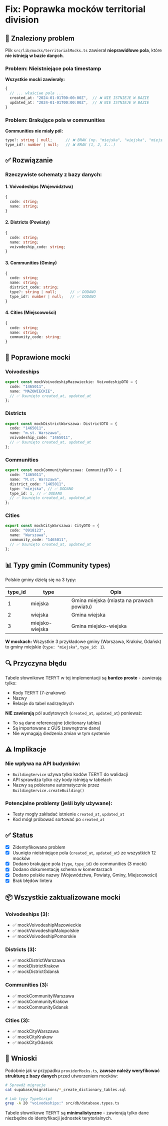 # Fix: Poprawka mocków territorial division

## 🚨 Znaleziony problem

Plik `src/lib/mocks/territorialMocks.ts` zawierał **nieprawidłowe pola**, które **nie istnieją w bazie danych**.

### Problem: Nieistniejące pola timestamp

**Wszystkie mocki zawierały:**

```typescript
{
  // ... właściwe pola ...
  created_at: "2024-01-01T00:00:00Z",  // ❌ NIE ISTNIEJE W BAZIE
  updated_at: "2024-01-01T00:00:00Z",  // ❌ NIE ISTNIEJE W BAZIE
}
```

### Problem: Brakujące pola w communities

**Communities nie miały pól:**

```typescript
type?: string | null;      // ❌ BRAK (np. "miejska", "wiejska", "miejsko-wiejska")
type_id?: number | null;   // ❌ BRAK (1, 2, 3...)
```

## ✅ Rozwiązanie

### Rzeczywiste schematy z bazy danych:

#### 1. Voivodeships (Województwa)

```typescript
{
  code: string;
  name: string;
}
```

#### 2. Districts (Powiaty)

```typescript
{
  code: string;
  name: string;
  voivodeship_code: string;
}
```

#### 3. Communities (Gminy)

```typescript
{
  code: string;
  name: string;
  district_code: string;
  type?: string | null;      // ✅ DODANO
  type_id?: number | null;   // ✅ DODANO
}
```

#### 4. Cities (Miejscowości)

```typescript
{
  code: string;
  name: string;
  community_code: string;
}
```

## 📝 Poprawione mocki

### Voivodeships

```typescript
export const mockVoivodeshipMazowieckie: VoivodeshipDTO = {
  code: "1465011",
  name: "MAZOWIECKIE",
  // ✅ Usunięto created_at, updated_at
};
```

### Districts

```typescript
export const mockDistrictWarszawa: DistrictDTO = {
  code: "1465011",
  name: "m.st. Warszawa",
  voivodeship_code: "1465011",
  // ✅ Usunięto created_at, updated_at
};
```

### Communities

```typescript
export const mockCommunityWarszawa: CommunityDTO = {
  code: "1465011",
  name: "M.st. Warszawa",
  district_code: "1465011",
  type: "miejska", // ✅ DODANO
  type_id: 1, // ✅ DODANO
  // ✅ Usunięto created_at, updated_at
};
```

### Cities

```typescript
export const mockCityWarszawa: CityDTO = {
  code: "0918123",
  name: "Warszawa",
  community_code: "1465011",
  // ✅ Usunięto created_at, updated_at
};
```

## 📊 Typy gmin (Community types)

Polskie gminy dzielą się na 3 typy:

| type_id | type            | Opis                                      |
| ------- | --------------- | ----------------------------------------- |
| 1       | miejska         | Gmina miejska (miasta na prawach powiatu) |
| 2       | wiejska         | Gmina wiejska                             |
| 3       | miejsko-wiejska | Gmina miejsko-wiejska                     |

**W mockach:** Wszystkie 3 przykładowe gminy (Warszawa, Kraków, Gdańsk) to gminy miejskie (`type: "miejska"`, `type_id: 1`).

## 🔍 Przyczyna błędu

Tabele słownikowe TERYT w tej implementacji są **bardzo proste** - zawierają tylko:

- Kody TERYT (7-znakowe)
- Nazwy
- Relacje do tabel nadrzędnych

**NIE zawierają** pól audytowych (`created_at`, `updated_at`) ponieważ:

- To są dane referencyjne (dictionary tables)
- Są importowane z GUS (zewnętrzne dane)
- Nie wymagają śledzenia zmian w tym systemie

## ⚠️ Implikacje

### Nie wpływa na API budynków:

- `BuildingService` używa tylko kodów TERYT do walidacji
- API sprawdza tylko czy kody istnieją w tabelach
- Nazwy są pobierane automatycznie przez `BuildingService.createBuilding()`

### Potencjalne problemy (jeśli były używane):

- Testy mogły zakładać istnienie `created_at`, `updated_at`
- Kod mógł próbować sortować po `created_at`

## ✅ Status

- [x] Zidentyfikowano problem
- [x] Usunięto nieistniejące pola (`created_at`, `updated_at`) ze wszystkich 12 mocków
- [x] Dodano brakujące pola (`type`, `type_id`) do communities (3 mocki)
- [x] Dodano dokumentację schema w komentarzach
- [x] Dodano polskie nazwy (Województwa, Powiaty, Gminy, Miejscowości)
- [x] Brak błędów lintera

## 📦 Wszystkie zaktualizowane mocki

### Voivodeships (3):

- ✅ mockVoivodeshipMazowieckie
- ✅ mockVoivodeshipMalopolskie
- ✅ mockVoivodeshipPomorskie

### Districts (3):

- ✅ mockDistrictWarszawa
- ✅ mockDistrictKrakow
- ✅ mockDistrictGdansk

### Communities (3):

- ✅ mockCommunityWarszawa
- ✅ mockCommunityKrakow
- ✅ mockCommunityGdansk

### Cities (3):

- ✅ mockCityWarszawa
- ✅ mockCityKrakow
- ✅ mockCityGdansk

## 🎯 Wnioski

Podobnie jak w przypadku `providerMocks.ts`, **zawsze należy weryfikować strukturę z bazy danych** przed utworzeniem mocków:

```bash
# Sprawdź migracje
cat supabase/migrations/*_create_dictionary_tables.sql

# Lub typy TypeScript
grep -A 20 "voivodeships:" src/db/database.types.ts
```

Tabele słownikowe TERYT są **minimalistyczne** - zawierają tylko dane niezbędne do identyfikacji jednostek terytorialnych.
